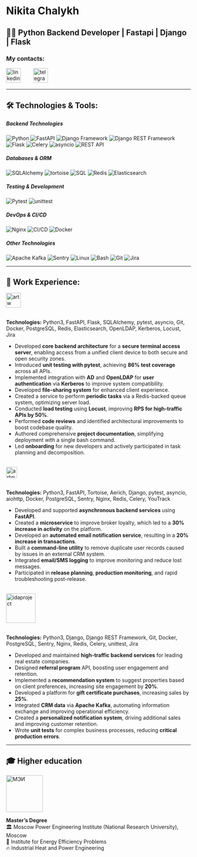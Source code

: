 # Nikita Chalykh
## 👨‍💻 Python Backend Developer | Fastapi | Django | Flask

### **My contacts:**
[<img src='https://cdn.jsdelivr.net/npm/simple-icons@3.0.1/icons/linkedin.svg' alt='linkedin' height='40' style='margin-right: 15px;'>](https://www.linkedin.com/in/NikitaChalykh/)
[<img src='https://cdn.jsdelivr.net/npm/simple-icons@3.0.1/icons/telegram.svg' alt='telegram' height='40' style='margin-left: 15px;'>](http://t-do.ru/NikitaChalykh)

---

## 🛠️ **Technologies & Tools:**

##### Backend Technologies
![Python](https://img.shields.io/badge/Python-3-blue?logo=python&logoColor=white)  ![FastAPI](https://img.shields.io/badge/FastAPI-blue?logo=fastapi&logoColor=white)  ![Django Framework](https://img.shields.io/badge/Django-green?logo=django&logoColor=white)  ![Django REST Framework](https://img.shields.io/badge/Django%20REST%20Framework-blue?logo=django&logoColor=white)  ![Flask](https://img.shields.io/badge/Flask-lightgray?logo=flask&logoColor=white)  ![Celery](https://img.shields.io/badge/Celery-blue?logo=celery&logoColor=white)  ![asyncio](https://img.shields.io/badge/Asyncio-blue?logo=python&logoColor=white) ![REST API](https://img.shields.io/badge/REST%20API-blue?logo=swagger&logoColor=white)  

##### Databases & ORM
![SQLAlchemy](https://img.shields.io/badge/SQLAlchemy-red?logo=sqlalchemy&logoColor=white)  ![tortoise](https://img.shields.io/badge/Tortoise%20ORM-blue?logo=python&logoColor=white)  ![SQL](https://img.shields.io/badge/SQL-PostgreSQL-blue?logo=postgresql&logoColor=white)  ![Redis](https://img.shields.io/badge/Redis-red?logo=redis&logoColor=white)  ![Elasticsearch](https://img.shields.io/badge/Elasticsearch-blue?logo=elasticsearch&logoColor=white)  

##### Testing & Development
![Pytest](https://img.shields.io/badge/Pytest-orange?logo=pytest&logoColor=white)  ![unittest](https://img.shields.io/badge/unittest-blue?logo=python&logoColor=white)  

##### DevOps & CI/CD
![Nginx](https://img.shields.io/badge/Nginx-blue?logo=nginx&logoColor=white)  ![CI/CD](https://img.shields.io/badge/CI/CD-pipeline-blue?logo=circleci&logoColor=white)  ![Docker](https://img.shields.io/badge/Docker-blue?logo=docker&logoColor=white)  

##### Other Technologies
![Apache Kafka](https://img.shields.io/badge/Apache%20Kafka-orange?logo=apachekafka&logoColor=white)  ![Sentry](https://img.shields.io/badge/Sentry-blue?logo=sentry&logoColor=white)  ![Linux](https://img.shields.io/badge/Linux-yellow?logo=linux&logoColor=white)  ![Bash](https://img.shields.io/badge/Bash-yellow?logo=gnubash&logoColor=white)  ![Git](https://img.shields.io/badge/Git-green?logo=git&logoColor=white)  ![Jira](https://img.shields.io/badge/Jira-green?logo=jira&logoColor=white)

---

## 💼 **Work Experience:**
<a href="https://basistech.ru/" target="_blank">
<img height="40" src="https://encrypted-tbn0.gstatic.com/images?q=tbn:ANd9GcS13CCxwtxDpPCEvbnyqYxwZ5yDaNeaLIPwAA&s" alt="artw">
</a> 
<br>
<br>

**Technologies:** Python3, FastAPI, Flask, SQLAlchemy, pytest, asyncio, Git, Docker, PostgreSQL, Redis, Elasticsearch, OpenLDAP, Kerberos, Locust, Jira

- Developed **core backend architecture** for a **secure terminal access server**, enabling access from a unified client device to both secure and open security zones.
- Introduced **unit testing with pytest**, achieving **86% test coverage** across all APIs.
- Implemented integration with **AD** and **OpenLDAP** for **user authentication** via **Kerberos** to improve system compatibility.
- Developed **file-sharing system** for enhanced client experience.
- Created a service to perform **periodic tasks** via a Redis-backed queue system, optimizing server load.
- Conducted **load testing** using **Locust**, improving **RPS for high-traffic APIs by 50%**.
- Performed **code reviews** and identified architectural improvements to boost codebase quality.
- Authored comprehensive **project documentation**, simplifying deployment with a single bash command.
- Led **onboarding** for new developers and actively participated in task planning and decomposition.

<br>
<a href="https://artw.ru/" target="_blank">
<img height="30" src="https://artw.ru/local/templates/main_new/assets/images/logo-white.svg" alt="artw">
</a> 
<br>
<br>

**Technologies:** Python3, FastAPI, Tortoise, Aerich, Django, pytest, asyncio, aiohttp, Docker, PostgreSQL, Sentry, Nginx, Redis, Celery, YouTrack

- Developed and supported **asynchronous backend services** using **FastAPI**.
- Created a **microservice** to improve broker loyalty, which led to a **30% increase in activity** on the platform.
- Developed an **automated email notification service**, resulting in a **20% increase in transactions**.
- Built a **command-line utility** to remove duplicate user records caused by issues in an external CRM system.
- Integrated **email/SMS logging** to improve monitoring and reduce lost messages.
- Participated in **release planning**, **production monitoring**, and rapid troubleshooting post-release.

<br>
<a href="https://idaproject.com/" target="_blank">
<img height="80" src="https://static.cnews.ru/img/book/2023/08/28/idaproject_idaproject.png" alt="idaproject">
</a> 
<br>
<br>

**Technologies:** Python3, Django, Django REST Framework, Git, Docker, PostgreSQL, Sentry, Nginx, Redis, Celery, unittest, Jira

- Developed and maintained **high-traffic backend services** for leading real estate companies.
- Designed **referral program** API, boosting user engagement and retention.
- Implemented a **recommendation system** to suggest properties based on client preferences, increasing site engagement by **20%**.
- Developed a platform for **gift certificate purchases**, increasing sales by **25%**.
- Integrated **CRM data** via **Apache Kafka**, automating information exchange and improving operational efficiency.
- Created a **personalized notification system**, driving additional sales and improving customer retention.
- Wrote **unit tests** for complex business processes, reducing **critical production errors**.

---

## 🎓 Higher education

<a href="https://mpei.ru/Pages/default.aspx" target="_blank">
<img height="100" src="https://encrypted-tbn0.gstatic.com/images?q=tbn:ANd9GcRoozns7G40O4jq3MIYW2rvxqFyklp-nTTaAw&s" alt="МЭИ">
</a> 
<br>

**Master’s Degree**   
🏛️ Moscow Power Engineering Institute (National Research University), Moscow   
🏢 Institute for Energy Efficiency Problems      
🔥 Industrial Heat and Power Engineering 
